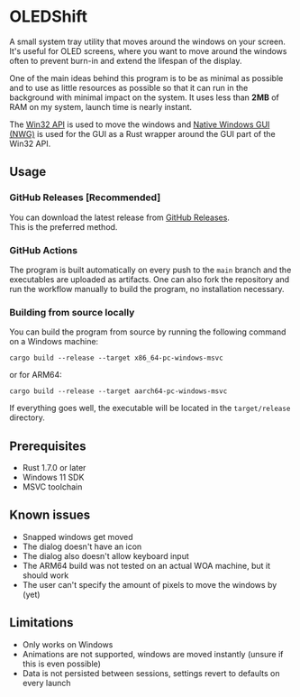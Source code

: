 # OLEDShift

A small system tray utility that moves around the windows on your screen. 
It's useful for OLED screens, where you want to move around the windows often to prevent burn-in and extend the lifespan of the display.

One of the main ideas behind this program is to be as minimal as possible and to use as little resources as possible so that it can run in the background with minimal impact on the system.
It uses less than **2MB** of RAM on my system, launch time is nearly instant.

The [Win32 API](https://docs.microsoft.com/en-us/windows/win32/apiindex/windows-api-list) is used to move the windows 
and [Native Windows GUI (NWG)](https://github.com/gabdube/native-windows-gui) is used for the GUI as a Rust wrapper around the GUI part of the Win32 API.

## Usage

### GitHub Releases [Recommended]

You can download the latest release from [GitHub Releases](https://github.com/Marko19907/OLEDShift/releases). <br>
This is the preferred method.

### GitHub Actions

The program is built automatically on every push to the `main` branch and the executables are uploaded as artifacts.
One can also fork the repository and run the workflow manually to build the program, no installation necessary.

### Building from source locally

You can build the program from source by running the following command on a Windows machine:

```shell
cargo build --release --target x86_64-pc-windows-msvc
```

or for ARM64:

```shell
cargo build --release --target aarch64-pc-windows-msvc
```

If everything goes well, the executable will be located in the `target/release` directory.


## Prerequisites

- Rust 1.7.0 or later
- Windows 11 SDK
- MSVC toolchain


## Known issues

* Snapped windows get moved
* The dialog doesn't have an icon
* The dialog also doesn't allow keyboard input
* The ARM64 build was not tested on an actual WOA machine, but it should work
* The user can't specify the amount of pixels to move the windows by (yet)


## Limitations

* Only works on Windows
* Animations are not supported, windows are moved instantly (unsure if this is even possible)
* Data is not persisted between sessions, settings revert to defaults on every launch
